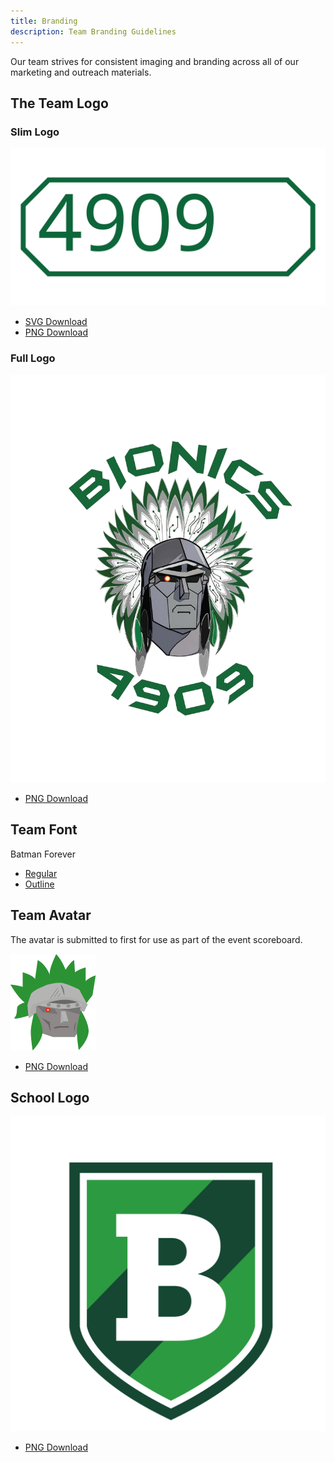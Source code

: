 ```yaml
---
title: Branding
description: Team Branding Guidelines
---
```


Our team strives for consistent imaging and branding across all of our marketing and outreach materials.

## The Team Logo

### Slim Logo
![](team-4909-logo.svg)

- [SVG Download](team-4909-logo.svg)
- [PNG Download](team-4909-logo.png)

### Full Logo
![](full-logo.png)

- [PNG Download](full-logo.png)


## Team Font
Batman Forever
- [Regular](batman-forever.ttf)
- [Outline](batman-forever-outline.ttf)

## Team Avatar
The avatar is submitted to first for use as part of the event scoreboard.

![](4909_avatar.png)
- [PNG Download](4909_avatar.png)

## School Logo

![](bmhs-crest.png)
- [PNG Download](bmhs-crest.png)
